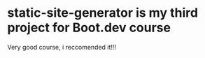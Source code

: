 # static-site-generator is my third project for Boot.dev course

Very good course, i reccomended it!!!